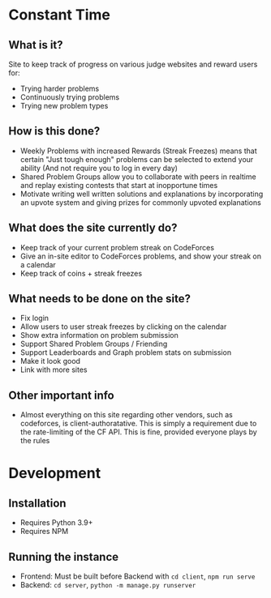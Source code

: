 # Constant Time

## What is it?

Site to keep track of progress on various judge websites and reward users for:

* Trying harder problems
* Continuously trying problems
* Trying new problem types

## How is this done?

* Weekly Problems with increased Rewards (Streak Freezes) means that certain "Just tough enough" problems can be selected to extend your ability (And not require you to log in every day)
* Shared Problem Groups allow you to collaborate with peers in realtime and replay existing contests that start at inopportune times
* Motivate writing well written solutions and explanations by incorporating an upvote system and giving prizes for commonly upvoted explanations

## What does the site currently do?

* Keep track of your current problem streak on CodeForces
* Give an in-site editor to CodeForces problems, and show your streak on a calendar
* Keep track of coins + streak freezes

## What needs to be done on the site?

* Fix login
* Allow users to user streak freezes by clicking on the calendar
* Show extra information on problem submission
* Support Shared Problem Groups / Friending
* Support Leaderboards and Graph problem stats on submission
* Make it look good
* Link with more sites

## Other important info

* Almost everything on this site regarding other vendors, such as codeforces, is client-authoratative. This is simply a requirement due to the rate-limiting of the CF API. This is fine, provided everyone plays by the rules


# Development

## Installation

* Requires Python 3.9+
* Requires NPM

## Running the instance

* Frontend: Must be built before Backend with `cd client`, `npm run serve`
* Backend: `cd server`, `python -m manage.py runserver`
